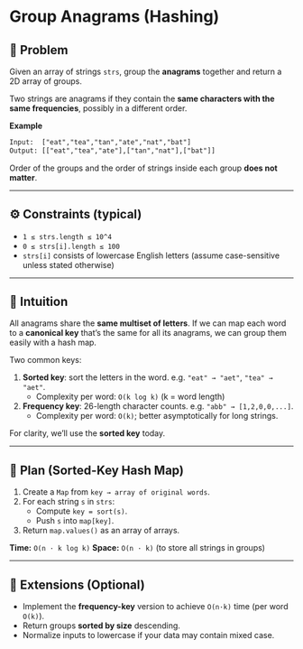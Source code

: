 # Group Anagrams (Hashing)

## 🧩 Problem

Given an array of strings `strs`, group the **anagrams** together and return a 2D array of groups.

Two strings are anagrams if they contain the **same characters with the same frequencies**, possibly in a different order.

**Example**

```txt
Input:  ["eat","tea","tan","ate","nat","bat"]
Output: [["eat","tea","ate"],["tan","nat"],["bat"]]
```

Order of the groups and the order of strings inside each group **does not matter**.

---

## ⚙️ Constraints (typical)

- `1 ≤ strs.length ≤ 10^4`
- `0 ≤ strs[i].length ≤ 100`
- `strs[i]` consists of lowercase English letters (assume case-sensitive unless stated otherwise)

---

## 🧠 Intuition

All anagrams share the **same multiset of letters**. If we can map each word to a **canonical key** that’s the same for all its anagrams, we can group them easily with a hash map.

Two common keys:

1. **Sorted key**: sort the letters in the word. e.g. `"eat" → "aet"`, `"tea" → "aet"`.
   - Complexity per word: `O(k log k)` (k = word length)
2. **Frequency key**: 26-length character counts. e.g. `"abb" → [1,2,0,0,...]`.
   - Complexity per word: `O(k)`; better asymptotically for long strings.

For clarity, we’ll use the **sorted key** today.

---

## 🚀 Plan (Sorted-Key Hash Map)

1. Create a `Map` from `key → array of original words`.
2. For each string `s` in `strs`:
   - Compute `key = sort(s)`.
   - Push `s` into `map[key]`.
3. Return `map.values()` as an array of arrays.

**Time:** `O(n · k log k)`
**Space:** `O(n · k)` (to store all strings in groups)

---

## 🌟 Extensions (Optional)

- Implement the **frequency-key** version to achieve `O(n·k)` time (per word `O(k)`).
- Return groups **sorted by size** descending.
- Normalize inputs to lowercase if your data may contain mixed case.
